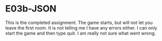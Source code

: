 # E03b-JSON
This is the completed assignment. The game starts, but will not let you leave the first room. It is not telling me I have any errors either. I can only start the game and then type quit. I am really not sure what went wrong.
